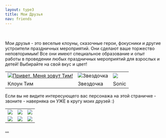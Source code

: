 ```yaml
---
layout: type3
title: Мои Друзья
nav: friends
---
```



<br><br>
Мои друзья - это веселые клоуны, сказочные герои, фокусники и другие устроители праздничных мероприятий. Они сделают ваше торжество неповторимым! Все они имеют специальное образование и опыт работы в проведении любых праздничных мероприятий для взрослых и детей! Выбирайте на свой вкус и цвет!
 
 <!--<form>
   <input type="button" value="Tim" onClick="openWin2()">
   </form>-->

<p><table>

<tr><td><a href="../tim/Tim.html" target="_blank"><img src="../img/tim.jpg" alt="Привет. Меня зовут Тим!"></a></td><td><img src="../img/zvezdochka.jpg" alt="Звездочка"></td><td><img src="../img/sonic.jpg"></img></td></tr>
<tr><td> Клоун Тим </td><td>Звездочка</td><td>Sonic</td></tr></table>

Если вы не видите интересующего вас персонажа на этой страничке - звоните - наверняка он УЖЕ в кругу моих друзей :)  
<table><tr><td><img src="../img/sonic.jpg"></img></td><td><img src="../img/sonic.jpg"></img></td><td><img src="../img/sonic.jpg"></img></td></tr>
<tr><td><img src="../img/sonic.jpg"></img></td><td><img src="../img/sonic.jpg"></img></td><td><img src="../img/sonic.jpg"></img></td></tr>
</table></p>
<a href="../tim/Tim.html" style="width: 46px; height: 62px;"> ...</a>